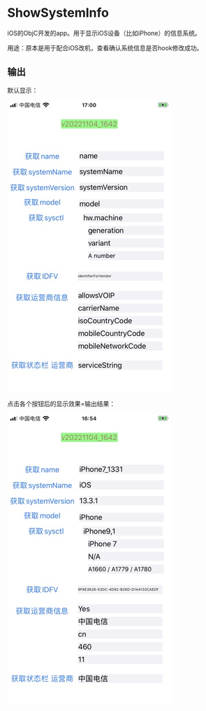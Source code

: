 # ShowSystemInfo

iOS的ObjC开发的app。用于显示iOS设备（比如iPhone）的信息系统。

用途：原本是用于配合iOS改机，查看确认系统信息是否hook修改成功。

## 输出

默认显示：

![sys_info_default](assets/sys_info_default.jpg)

点击各个按钮后的显示效果=输出结果：

![sys_info_iphone7](assets/sys_info_iphone7.jpg)
